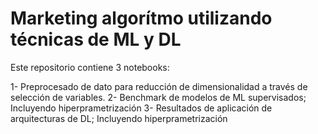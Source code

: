 # Marketing algorítmo utilizando técnicas de ML y DL

Este repositorio contiene 3 notebooks:

1- Preprocesado de dato para reducción de dimensionalidad a través de selección de variables. 
2- Benchmark de modelos de ML supervisados; Incluyendo hiperprametrización
3- Resultados de aplicación de arquitecturas de DL; Incluyendo hiperprametrización
